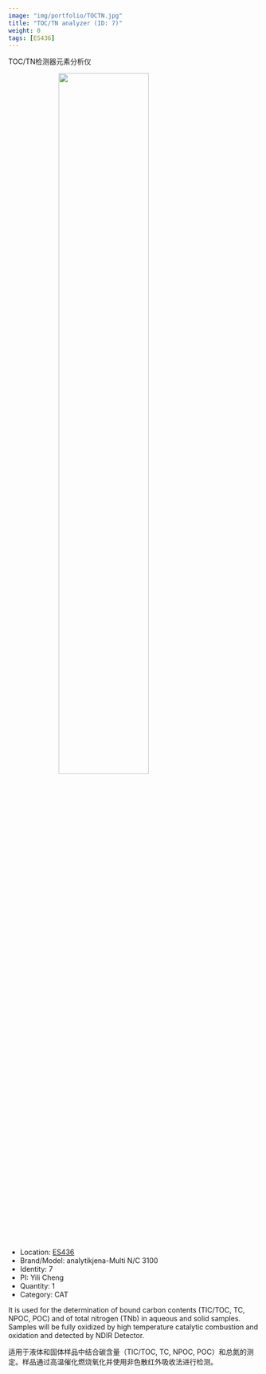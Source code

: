 ```yaml
---
image: "img/portfolio/TOCTN.jpg"
title: "TOC/TN analyzer (ID: 7)"
weight: 0
tags: [ES436]
---
```


TOC/TN检测器元素分析仪

<!--more-->

<img src="../../img/portfolio/TOCTN.jpg" width="60%" style="display: block; margin: auto;">

- Location: [ES436](../../tags/es436)
- Brand/Model: analytikjena-Multi N/C 3100
- Identity: 7
- PI: Yili Cheng
- Quantity: 1
- Category: CAT

It is used for the determination of bound carbon contents (TIC/TOC, TC, NPOC, POC) and of total nitrogen (TNb) in aqueous and solid samples. Samples will be fully oxidized by high temperature catalytic combustion and oxidation and detected by NDIR Detector.

适用于液体和固体样品中结合碳含量（TIC/TOC, TC, NPOC, POC）和总氮的测定。样品通过高温催化燃烧氧化并使用非色散红外吸收法进行检测。


